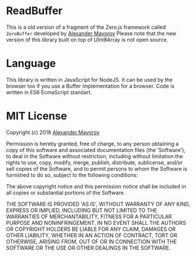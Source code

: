 # ReadBuffer
This is a old version of a fragment of the Zero.js framework called `ZeroBuffer` developed by [Alexander Mayorov](https://zerobone.ru/authorUrl)
Please note that the new version of this library built on top of UInt8Array is not open source.
# Language
This library is written in JavaScript for NodeJS. It can be used by the browser too if you use a Buffer implementation for a browser.
Code is written in ES6 EcmaScript standart.
# MIT License

Copyright (c) 2018 [Alexander Mayorov](https://zerobone.ru/authorUrl)

Permission is hereby granted, free of charge, to any person obtaining
a copy of this software and associated documentation files (the
'Software'), to deal in the Software without restriction, including
without limitation the rights to use, copy, modify, merge, publish,
distribute, sublicense, and/or sell copies of the Software, and to
permit persons to whom the Software is furnished to do so, subject to
the following conditions:

The above copyright notice and this permission notice shall be
included in all copies or substantial portions of the Software.

THE SOFTWARE IS PROVIDED 'AS IS', WITHOUT WARRANTY OF ANY KIND,
EXPRESS OR IMPLIED, INCLUDING BUT NOT LIMITED TO THE WARRANTIES OF
MERCHANTABILITY, FITNESS FOR A PARTICULAR PURPOSE AND NONINFRINGEMENT.
IN NO EVENT SHALL THE AUTHORS OR COPYRIGHT HOLDERS BE LIABLE FOR ANY
CLAIM, DAMAGES OR OTHER LIABILITY, WHETHER IN AN ACTION OF CONTRACT,
TORT OR OTHERWISE, ARISING FROM, OUT OF OR IN CONNECTION WITH THE
SOFTWARE OR THE USE OR OTHER DEALINGS IN THE SOFTWARE.
